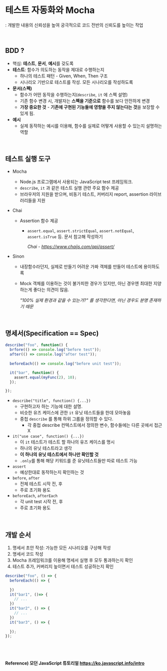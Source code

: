 # 테스트 자동화와 Mocha

: 개발한 내용의 신뢰성을 높여 궁극적으로 코드 전반의 신뢰도를 높이는 작업

<br>

## BDD ?

* 핵심: **테스트**, **문서**, **예시**를 갖도록
* **테스트**: 함수가 의도하는 동작을 제대로 수행하는지
  * 하나의 테스트 패턴 - Given, When, Then 구조
  * 시나리오 기반으로 테스트를 작성. 모든 시나리오를 작성하도록
* **문서(스펙)**
  * 함수가 어떤 동작을 수행하는지(`describe`, `it` 에 스펙 설명)
  * 기존 함수 변경 시, 개발자는 **스펙을 기준으로** 함수를 보다 안전하게 변경
  * **가장 중요한 것** - **기존에 구현된 기능들에 영향을 주지 않는다는 것**을 보장할 수 있게 됨.
* **예시**
  * 실제 동작하는 예시를 이용해, 함수를 실제로 어떻게 사용할 수 있는지 설명하는 역할

<br>

## 테스트 실행 도구

* Mocha

  * Node.js 프로그램에서 사용되는 JavaScript test 프레임워크. 
  * `describe`, `it` 과 같은 테스트 실행 관련 주요 함수 제공
  * 브라우저의 지원을 받으며, 비동기 테스트, 커버리지 report, assertion 라이브러리들을 지원

* Chai

  * Assertion 함수 제공

    * `assert.equal`, `assert.strictEqual`, `assert.notEqual`, `assert.isTrue` 등. 문서 참고해 작성하기

      *Chai - https://www.chaijs.com/api/assert/*

* Sinon

  * 내장함수라던지, 실제로 만들기 어려운 가짜 객체를 만들어 테스트에 용이하도록

  * Mock 객체를 이용하는 것이 불가피한 경우가 있지만, 아닌 경우엔 최대한 지양하는게 좋다는 의견이 많음.

    *"100% 실제 환경과 같을 수 있는가?" 를 생각한다면, 아닌 경우도 분명 존재하기 때문*

<br>

## 명세서(Specification == Spec)

```javascript
describe("foo", function() {
  brfore(() => console.log("before test"));
  after(() => console.log("after test"));
  
  beforeEach(() => console.log("before unit test"));

  it("bar", function() {
    assert.equal(myFunc(2), 10);
  });

});
```

* `describe("title", function() {...})`
  * 구현하고자 하는 기능에 대한 설명.
  * 비슷한 유즈 케이스에 관한 `it` 유닛 테스트들을 한데 모아놓음
  * 중첩 `describe` 를 통해 하위 그룹을 정의할 수 있다.
    * 각 중첩 describe 컨텍스트에서 정의한 변수, 함수들에는 다른 곳에서 접근X
* `it("use case", function() {...})`
  * 이 `it` 테스트가 테스트 할 하나의 유즈 케이스를 명시
  * 하나의 유닛 테스트라고 생각
  * **이 하나의 유닛 테스트에서 하나만 확인할 것**
  * `.only`를 통해 해당 키워드를 준 유닛테스트들만 따로 테스트 가능
* `assert`
  * 예상한대로 동작하는지 확인하는 것
* `before`, `after`
  * 전체 테스트 시작 전, 후
  * 주로 초기화 용도
* `beforeEach`, `afterEach`
  * 각 unit test 시작 전, 후
  * 주로 초기화 용도

<br>

## 개발 순서

1. 명세서 초안 작성: 가능한 모든 시나리오를 구상해 작성
2. 명세서 코드 작성
3. Mocha 프레임워크를 이용해 명세서 실행 후 모두 통과하는지 확인
4. 테스트 추가, 커버리지 높이면서 테스트 성공하는지 확인

```javascript
describe("foo", () => {
  beforeEach(() => {
    
  })
  it("bar1", ()=> {
    // ...
  })
  it("bar2", () => {
    // ...
  })
  it("bar3", () => {
    
  });
});

```

<br><br>

#### Reference) 모던 JavaScript 튜토리얼 https://ko.javascript.info/intro

